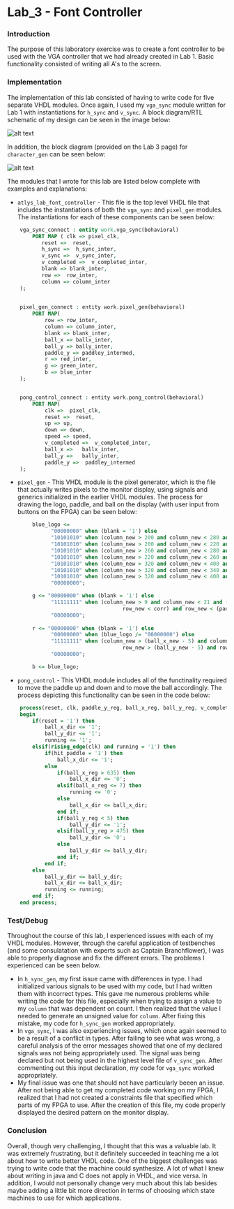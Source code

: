 Lab_3 - Font Controller
=====


### Introduction

The purpose of this laboratory exercise was to create a font controller to be used with the VGA controller that we had already created in Lab 1. Basic functionality consisted of writing all A's to the screen.

### Implementation

The implementation of this lab consisted of having to write code for five separate VHDL modules. Once again, I used my `vga_sync` module written for Lab 1 with instantiations for `h_sync` and `v_sync`. A block diagram/RTL schematic of my design can be seen in the image below:

![alt text](http://i.imgur.com/Fq27U9o.png "RTL Schematic")

In addition, the block diagram (provided on the Lab 3 page) for `character_gen` can be seen below:

![alt text](http://i.imgur.com/HRA0zA8.png "Character Gen")


The modules that I wrote for this lab are listed below complete with examples and explanations:

 * `atlys_lab_font_controller` - This file is the top level VHDL file that includes the instantiations of both the `vga_sync` and `pixel_gen` modules. The instantiations for each of these components can be seen below:

```vhdl
	vga_sync_connect : entity work.vga_sync(behavioral)
		PORT MAP ( clk => pixel_clk,
           reset =>  reset, 
           h_sync =>  h_sync_inter,
           v_sync =>  v_sync_inter,
           v_completed =>  v_completed_inter,
           blank => blank_inter,
           row =>  row_inter,
           column => column_inter 		
	);

 
	pixel_gen_connect : entity work.pixel_gen(behavioral)
		PORT MAP(
			row => row_inter,
			column => column_inter,
			blank => blank_inter,
			ball_x => ballx_inter,
			ball_y => bally_inter,
			paddle_y => paddley_intermed,
			r => red_inter,
			g => green_inter,
			b => blue_inter
	);


	pong_control_connect : entity work.pong_control(behavioral)
		PORT MAP(
			clk =>  pixel_clk,
			reset =>  reset,
			up => up,
			down => down,
			speed => speed,
			v_completed =>  v_completed_inter,
			ball_x =>   ballx_inter,
			ball_y =>   bally_inter,
			paddle_y =>  paddley_intermed
	);	
```


 * `pixel_gen` - This VHDL module is the pixel generator, which is the file that actually writes pixels to the monitor display, using signals and generics initialized in the earlier VHDL modules. The process for drawing the logo, paddle, and ball on the display (with user input from buttons on the FPGA) can be seen below:

```vhdl
		blue_logo <=
			  "00000000" when (blank = '1') else
			  "10101010" when (column_new > 200 and column_new < 280 and row_new > 200 and row_new < 220) else
			  "10101010" when (column_new > 200 and column_new < 220 and row_new > 200 and row_new < 280) else
			  "10101010" when (column_new > 260 and column_new < 280 and row_new > 200 and row_new < 280) else
			  "10101010" when (column_new > 220 and column_new < 260 and row_new > 240 and row_new < 260) else
			  "10101010" when (column_new > 320 and column_new < 400 and row_new > 200 and row_new < 220) else
			  "10101010" when (column_new > 320 and column_new < 340 and row_new > 200 and row_new < 280) else
			  "10101010" when (column_new > 320 and column_new < 400 and row_new > 240 and row_new < 260) else
			  "00000000";

		g <= "00000000" when (blank = '1') else
			  "11111111" when (column_new > 9 and column_new < 21 and (row_new > (paddle_y_new - 30) or 
									 row_new < corr) and row_new < (paddle_y_new + 30) ) else
			  "00000000"; 
 
		r <= "00000000" when (blank = '1') else
			  "00000000" when (blue_logo /= "00000000") else
			  "11111111" when (column_new > (ball_x_new - 5) and column_new < (ball_x_new + 5) and 
									 row_new > (ball_y_new - 5) and row_new < (ball_y_new + 5) ) else
			  "00000000";

		b <= blue_logo;

```

 * `pong_control` - This VHDL module includes all of the functinality required to move the paddle up and down and to move the ball accordingly. The process depicting this functionality can be seen in the code below:

```vhdl
	process(reset, clk, paddle_y_reg, ball_x_reg, ball_y_reg, v_completed, running, delay_reg) is
	begin
		if(reset = '1') then
			ball_x_dir <= '1';
			ball_y_dir <= '1';
			running <= '1';
		elsif(rising_edge(clk) and running = '1') then
			if(hit_paddle = '1') then
				ball_x_dir <= '1';
			else 
				if(ball_x_reg > 635) then
					ball_x_dir <= '0';
				elsif(ball_x_reg <= 7) then
					running <= '0';
				else
					ball_x_dir <= ball_x_dir;
				end if;
				if(ball_y_reg < 5) then
					ball_y_dir <= '1';
				elsif(ball_y_reg > 475) then
					ball_y_dir <= '0';
				else
					ball_y_dir <= ball_y_dir;
				end if;
			end if;
		else
			ball_y_dir <= ball_y_dir;
			ball_x_dir <= ball_x_dir;
			running <= running;
		end if;
	end process;	
```

### Test/Debug

Throughout the course of this lab, I experienced issues with each of my VHDL modules. However, through the careful application of testbenches (and some consulatation with experts such as Captain Branchflower), I was able to properly diagnose and fix the different errors. The problems I experienced can be seen below.
 * In `h_sync_gen`, my first issue came with differences in type. I had initialized various signals to be used with my code, but I had written them with incorrect types. This gave me numerous problems while writing the code for this file, especially when trying to assign a value to my `column` that was dependent on count. I then realized that the value I needed to generate an unsigned value for `column`. After fixing this mistake, my code for `h_sync_gen` worked appropriately. 
 * In `vga_sync`, I was also experiencing issues, which once again seemed to be a result of a conflict in types. After failing to see what was wrong, a careful analysis of the error messages showed that one of my declared signals was not being appropriately used. The signal was being declared but not being used in the highest level file of `v_sync_gen`. After commenting out this input declaration, my code for `vga_sync` worked appropriately.
 * My final issue was one that should not have particularly beeen an issue. After not being able to get my completed code working on my FPGA, I realized that I had not created a constraints file that specified which parts of my FPGA to use. After the creation of this file, my code properly displayed the desired pattern on the monitor display.




### Conclusion

Overall, though very challenging, I thought that this was a valuable lab. It was extremely frustrating, but it definitely succeeded in teaching me a lot about how to write better VHDL code. One of the biggest challenges was trying to write code that the machine could synthesize. A lot of what I knew about writing in java and C does not apply in VHDL, and vice versa. In addition, I would not personally change very much about this lab besides maybe adding a little bit more direction in terms of choosing which state machines to use for which applications.

 
